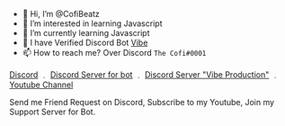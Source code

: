- 👋 Hi, I’m @CofiBeatz
- 👀 I’m interested in learning Javascript
- 🌱 I’m currently learning Javascript
- 🤖 I have Verified Discord Bot [Vibe](https://top.gg/bot/736260472663179375)
- 📫 How to reach me? Over Discord `The Cofi#0001`

<p align="left"> 
    <a href="https://discord.com/users/714210674020188241">Discord</a>
    ﹒
    <a href="https://discord.gg/EcXEjfU9pQ">Discord Server for bot</a>
    ﹒
    <a href= "https://discord.gg/2fD8SeXDpk">Discord Server "Vibe Production"</a>
    ﹒
    <a href="https://www.youtube.com/c/vibeproductionofficial">Youtube Channel</a>
</p>
<p align="left">  
Send me Friend Request on Discord, Subscribe to my Youtube, Join my Support Server for Bot.
</p>
